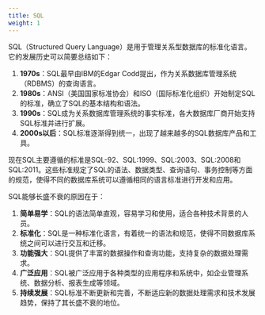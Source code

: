 ```yaml
---
title: SQL
weight: 1
---
```



SQL（Structured Query Language）是用于管理关系型数据库的标准化语言。它的发展历史可以简要总结如下：

1. **1970s**：SQL最早由IBM的Edgar Codd提出，作为关系数据库管理系统（RDBMS）的查询语言。
2. **1980s**：ANSI（美国国家标准协会）和ISO（国际标准化组织）开始制定SQL的标准，确立了SQL的基本结构和语法。
3. **1990s**：SQL成为关系数据库管理系统的事实标准，各大数据库厂商开始支持SQL标准并进行扩展。
4. **2000s以后**：SQL标准逐渐得到统一，出现了越来越多的SQL数据库产品和工具。

现在SQL主要遵循的标准是SQL-92、SQL:1999、SQL:2003、SQL:2008和SQL:2011。这些标准规定了SQL的语法、数据类型、查询语句、事务控制等方面的规范，使得不同的数据库系统可以遵循相同的语言标准进行开发和应用。

SQL能够长盛不衰的原因在于：
1. **简单易学**：SQL的语法简单直观，容易学习和使用，适合各种技术背景的人员。
2. **标准化**：SQL是一种标准化语言，有着统一的语法和规范，使得不同数据库系统之间可以进行交互和迁移。
3. **功能强大**：SQL提供了丰富的数据操作和查询功能，支持复杂的数据处理需求。
4. **广泛应用**：SQL被广泛应用于各种类型的应用程序和系统中，如企业管理系统、数据分析、报表生成等领域。
5. **持续发展**：SQL标准不断更新和完善，不断适应新的数据处理需求和技术发展趋势，保持了其长盛不衰的地位。

